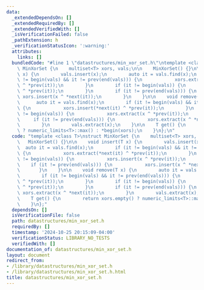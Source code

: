 ```yaml
---
data:
  _extendedDependsOn: []
  _extendedRequiredBy: []
  _extendedVerifiedWith: []
  _isVerificationFailed: false
  _pathExtension: h
  _verificationStatusIcon: ':warning:'
  attributes:
    links: []
  bundledCode: "#line 1 \"datastructures/min_xor_set.h\"\ntemplate <class T>\nstruct\
    \ MinXorSet {\n    multiset<T> xors, vals;\n\n    MinXorSet() {}\n\n    void insert(T\
    \ x) {\n        vals.insert(x);\n        auto it = vals.find(x);\n        if (it\
    \ != begin(vals) && it != prev(end(vals))) {\n            xors.extract(*next(it)\
    \ ^ *prev(it));\n        }\n        if (it != begin(vals)) {\n            xors.insert(x\
    \ ^ *prev(it));\n        }\n        if (it != prev(end(vals))) {\n           \
    \ xors.insert(x ^ *next(it));\n        }\n    }\n\n    void remove(T x) {\n  \
    \      auto it = vals.find(x);\n        if (it != begin(vals) && it != prev(end(vals)))\
    \ {\n            xors.insert(*next(it) ^ *prev(it));\n        }\n        if (it\
    \ != begin(vals)) {\n            xors.extract(x ^ *prev(it));\n        }\n   \
    \     if (it != prev(end(vals))) {\n            xors.extract(x ^ *next(it));\n\
    \        }\n        vals.extract(x);\n    }\n\n    T get() {\n        return xors.empty()\
    \ ? numeric_limits<T>::max() : *begin(xors);\n    }\n};\n"
  code: "template <class T>\nstruct MinXorSet {\n    multiset<T> xors, vals;\n\n \
    \   MinXorSet() {}\n\n    void insert(T x) {\n        vals.insert(x);\n      \
    \  auto it = vals.find(x);\n        if (it != begin(vals) && it != prev(end(vals)))\
    \ {\n            xors.extract(*next(it) ^ *prev(it));\n        }\n        if (it\
    \ != begin(vals)) {\n            xors.insert(x ^ *prev(it));\n        }\n    \
    \    if (it != prev(end(vals))) {\n            xors.insert(x ^ *next(it));\n \
    \       }\n    }\n\n    void remove(T x) {\n        auto it = vals.find(x);\n\
    \        if (it != begin(vals) && it != prev(end(vals))) {\n            xors.insert(*next(it)\
    \ ^ *prev(it));\n        }\n        if (it != begin(vals)) {\n            xors.extract(x\
    \ ^ *prev(it));\n        }\n        if (it != prev(end(vals))) {\n           \
    \ xors.extract(x ^ *next(it));\n        }\n        vals.extract(x);\n    }\n\n\
    \    T get() {\n        return xors.empty() ? numeric_limits<T>::max() : *begin(xors);\n\
    \    }\n};"
  dependsOn: []
  isVerificationFile: false
  path: datastructures/min_xor_set.h
  requiredBy: []
  timestamp: '2024-10-25 20:15:09-04:00'
  verificationStatus: LIBRARY_NO_TESTS
  verifiedWith: []
documentation_of: datastructures/min_xor_set.h
layout: document
redirect_from:
- /library/datastructures/min_xor_set.h
- /library/datastructures/min_xor_set.h.html
title: datastructures/min_xor_set.h
---
```


